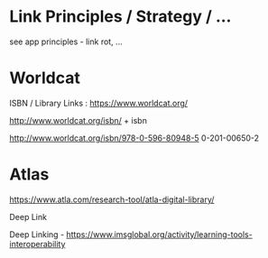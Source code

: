 # Link Principles / Strategy / ...
see app principles - link rot, ...

# Worldcat
ISBN / Library Links :
https://www.worldcat.org/

http://www.worldcat.org/isbn/ + isbn


http://www.worldcat.org/isbn/978-0-596-80948-5
0-201-00650-2

# Atlas
https://www.atla.com/research-tool/atla-digital-library/


Deep Link

Deep Linking -
https://www.imsglobal.org/activity/learning-tools-interoperability
